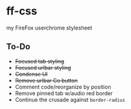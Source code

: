 # ff-css

my FireFox userchrome stylesheet

## To-Do

+ ~~Focused tab styling~~
+ ~~Focused urlbar styling~~
+ ~~Condense UI~~
+ ~~Remove urlbar Go button~~
+ Comment code/reorganize by position
+ Remove pinned tab w/audio red border
+ Continue the crusade against `border-radius`
